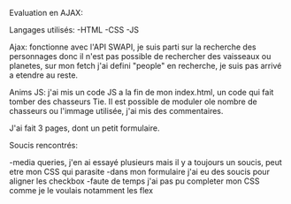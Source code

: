 Evaluation en AJAX:

Langages utilisés:
-HTML
-CSS
-JS

Ajax: fonctionne avec l'API SWAPI, je suis parti sur la recherche des personnages donc il n'est pas possible de rechercher des vaisseaux ou planetes, sur mon fetch j'ai defini "people" en recherche, je suis pas arrivé a etendre au reste.

Anims JS: j'ai mis un code JS a la fin de mon index.html, un code qui fait tomber des chasseurs Tie. Il est possible de moduler ole nombre de chasseurs ou l'immage utilisée, j'ai mis des commentaires.

J'ai fait 3 pages, dont un petit formulaire.

Soucis rencontrés:

-media queries, j'en ai essayé plusieurs mais il y a toujours un soucis, peut etre mon CSS qui parasite
-dans mon formulaire j'ai eu des soucis pour aligner les checkbox
-faute de temps j'ai pas pu completer mon CSS comme je le voulais notamment les flex